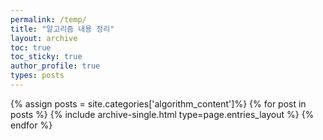 ```yaml
---
permalink: /temp/
title: "알고리즘 내용 정리"
layout: archive
toc: true
toc_sticky: true
author_profile: true
types: posts
---
```


{% assign posts = site.categories['algorithm_content']%}
{% for post in posts %}
  {% include archive-single.html type=page.entries_layout %}
{% endfor %}